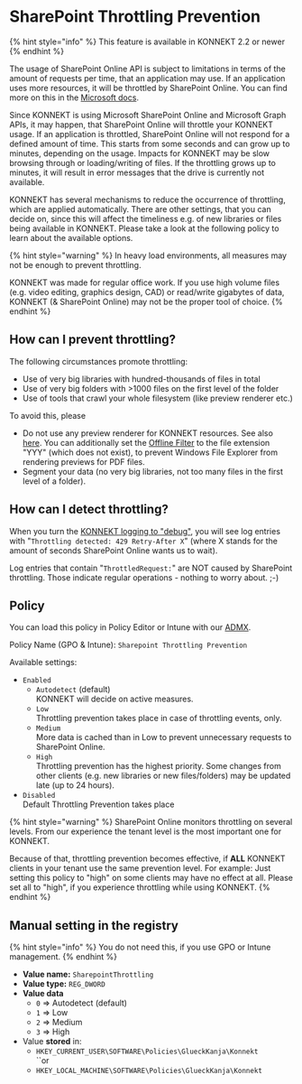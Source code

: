 # SharePoint Throttling Prevention

{% hint style="info" %}
This feature is available in KONNEKT 2.2 or newer
{% endhint %}

The usage of SharePoint Online API is subject to limitations in terms of the amount of requests per time, that an application may use. If an application uses more resources, it will be throttled by SharePoint Online. You can find more on this in the [Microsoft docs](https://learn.microsoft.com/en-us/sharepoint/dev/general-development/how-to-avoid-getting-throttled-or-blocked-in-sharepoint-online).

Since KONNEKT is using Microsoft SharePoint Online and Microsoft Graph APIs, it may happen, that SharePoint Online will throttle your KONNEKT usage. If an application is throttled, SharePoint Online will not respond for a defined amount of time. This starts from some seconds and can grow up to minutes, depending on the usage. Impacts for KONNEKT may be slow browsing through or loading/writing of files. If the throttling grows up to minutes, it will result in error messages that the drive is currently not available.

KONNEKT has several mechanisms to reduce the occurrence of throttling, which are applied automatically. There are other settings, that you can decide on, since this will affect the timeliness e.g. of new libraries or files being available in KONNEKT. Please take a look at the following policy to learn about the available options.

{% hint style="warning" %}
In heavy load environments, all measures may not be enough to prevent throttling.

KONNEKT was made for regular office work. If you use high volume files (e.g. video editing, graphics design, CAD) or read/write gigabytes of data, KONNEKT (& SharePoint Online) may not be the proper tool of choice.
{% endhint %}

## How can I prevent throttling?

The following circumstances promote throttling:

* Use of very big libraries with hundred-thousands of files in total
* Use of very big folders with >1000 files on the first level of the folder
* Use of tools that crawl your whole filesystem (like preview renderer etc.)

To avoid this, please

* Do not use any preview renderer for KONNEKT resources. See also [here](offline-attribute.md). You can additionally set the [Offline Filter](offline-attribute.md#exclude-dedicated-file-types-from-offline-attribute-filter) to the file extension "YYY" (which does not exist), to prevent Windows File Explorer from rendering previews for PDF files.
* Segment your data (no very big libraries, not too many files in the first level of a folder).

## How can I detect throttling?

When you turn the [KONNEKT logging to "debug"](logging.md#log-level), you will see log entries with "`Throttling detected: 429 Retry-After X`" (where X stands for the amount of seconds SharePoint Online wants us to wait).

Log entries that contain "`ThrottledRequest:`" are NOT caused by SharePoint throttling. Those indicate regular operations - nothing to worry about. ;-)

## Policy

You can load this policy in Policy Editor or Intune with our [ADMX](../management-options/settings-via-gpo.md#admx-file).

Policy Name (GPO & Intune): `Sharepoint Throttling Prevention`

Available settings:

* `Enabled`
  * `Autodetect` (default)\
    KONNEKT will decide on active measures.
  * `Low`\
    Throttling prevention takes place in case of throttling events, only.
  * `Medium`\
    More data is cached than in Low to prevent unnecessary requests to SharePoint Online.
  * `High`\
    Throttling prevention has the highest priority. Some changes from other clients (e.g. new libraries or new files/folders) may be updated late (up to 24 hours).
* `Disabled`\
  Default Throttling Prevention takes place

{% hint style="warning" %}
SharePoint Online monitors throttling on several levels. From our experience the tenant level is the most important one for KONNEKT.

Because of that, throttling prevention becomes effective, if **ALL** KONNEKT clients in your tenant use the same prevention level. For example: Just setting this policy to "high" on some clients may have no effect at all. Please set all to "high", if you experience throttling while using KONNEKT.
{% endhint %}

## Manual setting in the registry

{% hint style="info" %}
You do not need this, if you use GPO or Intune management.
{% endhint %}

* **Value name:** `SharepointThrottling`
* **Value type:** `REG_DWORD`
* **Value data**
  * `0` => Autodetect (default)
  * `1` => Low
  * `2` => Medium
  * `3` => High
* Value **stored** in:
  * `HKEY_CURRENT_USER\SOFTWARE\Policies\GlueckKanja\Konnekt`\
    ``or
  * `HKEY_LOCAL_MACHINE\SOFTWARE\Policies\GlueckKanja\Konnekt`
